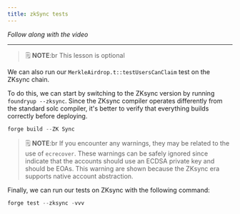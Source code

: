 ```yaml
---
title: zkSync tests
---
```


_Follow along with the video_

---

> 🗒️ **NOTE**:br
> This lesson is optional

We can also run our `MerkleAirdrop.t::testUsersCanClaim` test on the ZKsync chain.

To do this, we can start by switching to the ZKsync version by running `foundryup --zksync`. Since the ZKsync compiler operates differently from the standard solc compiler, it's better to verify that everything builds correctly before deploying.

```js
forge build --ZK Sync
```

> 🗒️ **NOTE**:br
> If you encounter any warnings, they may be related to the use of `ecrecover`. These warnings can be safely ignored since indicate that the accounts should use an ECDSA private key and should be EOAs. This warning are shown because the ZKsync era supports native account abstraction.

Finally, we can run our tests on ZKsync with the following command:

```js
forge test --zksync -vvv
```
